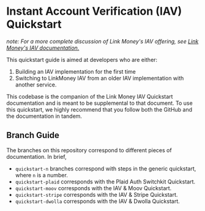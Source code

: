 # Instant Account Verification (IAV) Quickstart

_note: For a more complete discussion of Link Money's IAV offering, see [Link Money's IAV documentation.](https://www.notion.so/fingoal/Instant-Account-Verification-IAV-2c5017182d7940089050dd301ff6fb9c)_

This quickstart guide is aimed at developers who are either: 
1. Building an IAV implementation for the first time 
2. Switching to LinkMoney IAV from an older IAV implementation with another service. 

This codebase is the companion of the Link Money IAV Quickstart documentation and is meant to be supplemental to that document. To use this quickstart, we highly recommend that you follow both the GitHub and the documentation in tandem. 

## Branch Guide 
The branches on this repository correspond to different pieces of documentation. In brief, 
- `quickstart-n` branches correspond with steps in the generic quickstart, where `n` is a number.
- `quickstart-plaid` corresponds with the Plaid Auth Switchkit Quickstart.
- `quickstart-moov` corresponds with the IAV & Moov Quickstart.
- `quickstart-stripe` corresponds with the IAV & Stripe Quickstart. 
- `quickstart-dwolla` corresponds with the IAV & Dwolla Quickstart.

